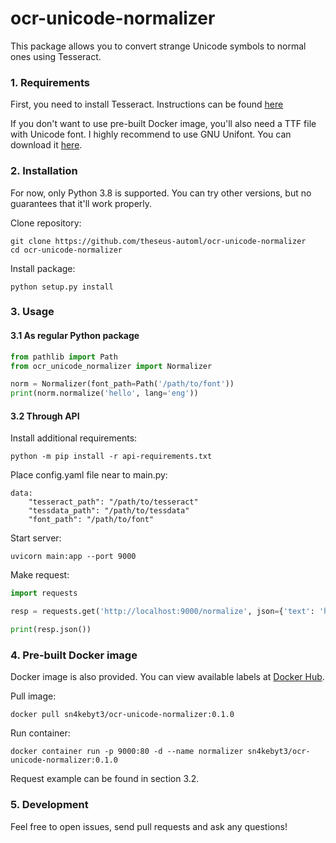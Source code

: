 # ocr-unicode-normalizer

This package allows you to convert strange Unicode symbols to normal ones using Tesseract.

### 1. Requirements
First, you need to install Tesseract. Instructions can be found [here](https://github.com/tesseract-ocr/tesseract)  

If you don't want to use pre-built Docker image, you'll also need a TTF file with Unicode font. I highly recommend to 
use GNU Unifont. You can download it [here](http://unifoundry.com/pub/unifont/unifont-14.0.01/font-builds/unifont-14.0.01.ttf). 

### 2. Installation
For now, only Python 3.8 is supported. You can try other versions, but no guarantees that it'll work properly.  

Clone repository:
```
git clone https://github.com/theseus-automl/ocr-unicode-normalizer
cd ocr-unicode-normalizer
```

Install package:
```
python setup.py install
```

### 3. Usage
#### 3.1 As regular Python package
```python
from pathlib import Path
from ocr_unicode_normalizer import Normalizer

norm = Normalizer(font_path=Path('/path/to/font'))
print(norm.normalize('hello', lang='eng'))
```

#### 3.2 Through API
Install additional requirements:
```
python -m pip install -r api-requirements.txt
```

Place config.yaml file near to main.py:
```
data:
    "tesseract_path": "/path/to/tesseract"
    "tessdata_path": "/path/to/tessdata"
    "font_path": "/path/to/font"
```

Start server:
```
uvicorn main:app --port 9000
```

Make request:
```python
import requests

resp = requests.get('http://localhost:9000/normalize', json={'text': 'hello', 'lang': 'eng'})

print(resp.json())
```

### 4. Pre-built Docker image
Docker image is also provided. You can view available labels at [Docker Hub](https://hub.docker.com/repository/docker/sn4kebyt3/ocr-unicode-normalizer).  

Pull image:
```
docker pull sn4kebyt3/ocr-unicode-normalizer:0.1.0
```

Run container:
```
docker container run -p 9000:80 -d --name normalizer sn4kebyt3/ocr-unicode-normalizer:0.1.0
```

Request example can be found in section 3.2.

### 5. Development
Feel free to open issues, send pull requests and ask any questions!